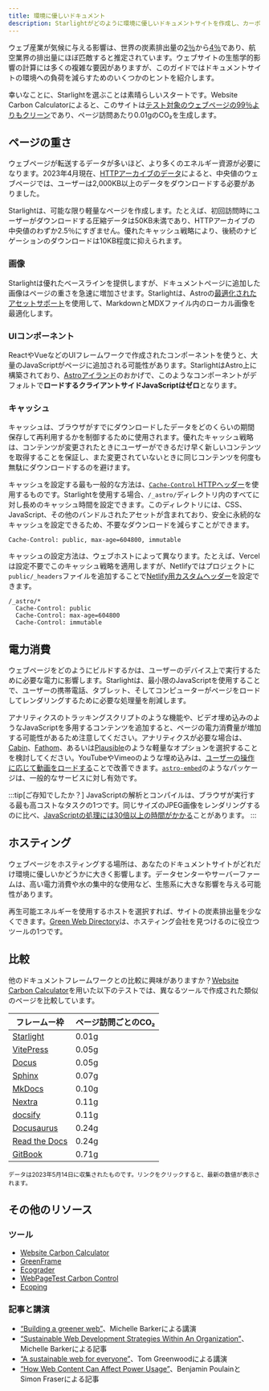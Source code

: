 ```yaml
---
title: 環境に優しいドキュメント
description: Starlightがどのように環境に優しいドキュメントサイトを作成し、カーボンフットプリントを減らすのに役立つかについて学びます。
---
```


ウェブ産業が気候に与える影響は、世界の炭素排出量の[2％][sf]から[4％][bbc]であり、航空業界の排出量にほぼ匹敵すると推定されています。ウェブサイトの生態学的影響の計算には多くの複雑な要因がありますが、このガイドではドキュメントサイトの環境への負荷を減らすためのいくつかのヒントを紹介します。

幸いなことに、Starlightを選ぶことは素晴らしいスタートです。Website Carbon Calculatorによると、このサイトは[テスト対象のウェブページの99％よりもクリーン][sl-carbon]であり、ページ訪問あたり0.01gのCO₂を生成します。

## ページの重さ

ウェブページが転送するデータが多いほど、より多くのエネルギー資源が必要になります。2023年4月現在、[HTTPアーカイブのデータ][http]によると、中央値のウェブページでは、ユーザーは2,000KB以上のデータをダウンロードする必要がありました。

Starlightは、可能な限り軽量なページを作成します。たとえば、初回訪問時にユーザーがダウンロードする圧縮データは50KB未満であり、HTTPアーカイブの中央値のわずか2.5％にすぎません。優れたキャッシュ戦略により、後続のナビゲーションのダウンロードは10KB程度に抑えられます。

### 画像

Starlightは優れたベースラインを提供しますが、ドキュメントページに追加した画像はページの重さを急速に増加させます。Starlightは、Astroの[最適化されたアセットサポート][assets]を使用して、MarkdownとMDXファイル内のローカル画像を最適化します。

### UIコンポーネント

ReactやVueなどのUIフレームワークで作成されたコンポーネントを使うと、大量のJavaScriptがページに追加される可能性があります。StarlightはAstro上に構築されており、[Astroアイランド][islands]のおかげで、このようなコンポーネントがデフォルトで**ロードするクライアントサイドJavaScriptはゼロ**となります。

### キャッシュ

キャッシュは、ブラウザがすでにダウンロードしたデータをどのくらいの期間保存して再利用するかを制御するために使用されます。優れたキャッシュ戦略は、コンテンツが変更されたときにユーザーができるだけ早く新しいコンテンツを取得することを保証し、また変更されていないときに同じコンテンツを何度も無駄にダウンロードするのを避けます。

キャッシュを設定する最も一般的な方法は、[`Cache-Control` HTTPヘッダー][cache]を使用するものです。Starlightを使用する場合、`/_astro/`ディレクトリ内のすべてに対し長めのキャッシュ時間を設定できます。このディレクトリには、CSS、JavaScript、その他のバンドルされたアセットが含まれており、安全に永続的なキャッシュを設定できるため、不要なダウンロードを減らすことができます。

```
Cache-Control: public, max-age=604800, immutable
```

キャッシュの設定方法は、ウェブホストによって異なります。たとえば、Vercelは設定不要でこのキャッシュ戦略を適用しますが、Netlifyではプロジェクトに`public/_headers`ファイルを追加することで[Netlify用カスタムヘッダー][ntl-headers]を設定できます。

```
/_astro/*
  Cache-Control: public
  Cache-Control: max-age=604800
  Cache-Control: immutable
```

[cache]: https://csswizardry.com/2019/03/cache-control-for-civilians/
[ntl-headers]: https://docs.netlify.com/routing/headers/

## 電力消費

ウェブページをどのようにビルドするかは、ユーザーのデバイス上で実行するために必要な電力に影響します。Starlightは、最小限のJavaScriptを使用することで、ユーザーの携帯電話、タブレット、そしてコンピューターがページをロードしてレンダリングするために必要な処理量を削減します。

アナリティクスのトラッキングスクリプトのような機能や、ビデオ埋め込みのようなJavaScriptを多用するコンテンツを追加すると、ページの電力消費量が増加する可能性があるため注意してください。アナリティクスが必要な場合は、[Cabin][cabin]、[Fathom][fathom]、あるいは[Plausible][plausible]のような軽量なオプションを選択することを検討してください。YouTubeやVimeoのような埋め込みは、[ユーザーの操作に応じて動画をロードする][lazy-video]ことで改善できます。[`astro-embed`][embed]のようなパッケージは、一般的なサービスに対し有効です。

:::tip[ご存知でしたか？]
JavaScriptの解析とコンパイルは、ブラウザが実行する最も高コストなタスクの1つです。同じサイズのJPEG画像をレンダリングするのに比べ、[JavaScriptの処理には30倍以上の時間がかかる][cost-of-js]ことがあります。
:::

[cabin]: https://withcabin.com/
[fathom]: https://usefathom.com/
[plausible]: https://plausible.io/
[lazy-video]: https://web.dev/iframe-lazy-loading/
[embed]: https://www.npmjs.com/package/astro-embed
[cost-of-js]: https://medium.com/dev-channel/the-cost-of-javascript-84009f51e99e

## ホスティング

ウェブページをホスティングする場所は、あなたのドキュメントサイトがどれだけ環境に優しいかどうかに大きく影響します。データセンターやサーバーファームは、高い電力消費や水の集中的な使用など、生態系に大きな影響を与える可能性があります。

再生可能エネルギーを使用するホストを選択すれば、サイトの炭素排出量を少なくできます。[Green Web Directory][gwb]は、ホスティング会社を見つけるのに役立つツールの1つです。

[gwb]: https://www.thegreenwebfoundation.org/directory/

## 比較

他のドキュメントフレームワークとの比較に興味がありますか？[Website Carbon Calculator][wcc]を用いた以下のテストでは、異なるツールで作成された類似のページを比較しています。

| フレームー枠                | ページ訪問ごとのCO₂ |
| --------------------------- | ------------------- |
| [Starlight][sl-carbon]      | 0.01g               |
| [VitePress][vp-carbon]      | 0.05g               |
| [Docus][dc-carbon]          | 0.05g               |
| [Sphinx][sx-carbon]         | 0.07g               |
| [MkDocs][mk-carbon]         | 0.10g               |
| [Nextra][nx-carbon]         | 0.11g               |
| [docsify][dy-carbon]        | 0.11g               |
| [Docusaurus][ds-carbon]     | 0.24g               |
| [Read the Docs][rtd-carbon] | 0.24g               |
| [GitBook][gb-carbon]        | 0.71g               |

<small>データは2023年5月14日に収集されたものです。リンクをクリックすると、最新の数値が表示されます。</small>

[sl-carbon]: https://www.websitecarbon.com/website/starlight-astro-build-getting-started/
[vp-carbon]: https://www.websitecarbon.com/website/vitepress-dev-guide-what-is-vitepress/
[dc-carbon]: https://www.websitecarbon.com/website/docus-dev-introduction-getting-started/
[sx-carbon]: https://www.websitecarbon.com/website/sphinx-doc-org-en-master-usage-quickstart-html/
[mk-carbon]: https://www.websitecarbon.com/website/mkdocs-org-getting-started/
[nx-carbon]: https://www.websitecarbon.com/website/nextra-site-docs-docs-theme-start/
[dy-carbon]: https://www.websitecarbon.com/website/docsify-js-org/
[ds-carbon]: https://www.websitecarbon.com/website/docusaurus-io-docs/
[rtd-carbon]: https://www.websitecarbon.com/website/docs-readthedocs-io-en-stable-index-html/
[gb-carbon]: https://www.websitecarbon.com/website/docs-gitbook-com/

## その他のリソース

### ツール

- [Website Carbon Calculator][wcc]
- [GreenFrame](https://greenframe.io/)
- [Ecograder](https://ecograder.com/)
- [WebPageTest Carbon Control](https://www.webpagetest.org/carbon-control/)
- [Ecoping](https://ecoping.earth/)

### 記事と講演

- [“Building a greener web”](https://youtu.be/EfPoOt7T5lg)、Michelle Barkerによる講演
- [“Sustainable Web Development Strategies Within An Organization”](https://www.smashingmagazine.com/2022/10/sustainable-web-development-strategies-organization/)、Michelle Barkerによる記事
- [“A sustainable web for everyone”](https://2021.stateofthebrowser.com/speakers/tom-greenwood/)、Tom Greenwoodによる講演
- [“How Web Content Can Affect Power Usage”](https://webkit.org/blog/8970/how-web-content-can-affect-power-usage/)、Benjamin PoulainとSimon Fraserによる記事

[sf]: https://www.sciencefocus.com/science/what-is-the-carbon-footprint-of-the-internet/
[bbc]: https://www.bbc.com/future/article/20200305-why-your-internet-habits-are-not-as-clean-as-you-think
[http]: https://httparchive.org/reports/state-of-the-web
[assets]: https://docs.astro.build/ja/guides/assets/
[islands]: https://docs.astro.build/ja/concepts/islands/
[wcc]: https://www.websitecarbon.com/
